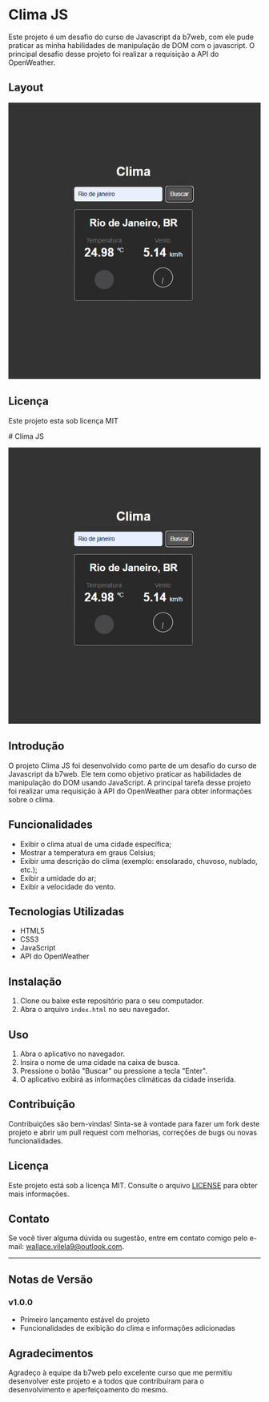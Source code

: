 # Clima JS


<p>
Este projeto é um desafio do curso de Javascript da b7web, com ele pude praticar as minha habilidades de manipulação de DOM com o javascript. O principal desafio desse projeto foi realizar a requisição a API do OpenWeather.
</p>

## Layout 

<img src="Design/Design.png">


## Licença

<p> Este projeto esta sob licença MIT </p>
# Clima JS

![Imagem do projeto](Design/Design.png)

## Introdução

O projeto Clima JS foi desenvolvido como parte de um desafio do curso de Javascript da b7web. Ele tem como objetivo praticar as habilidades de manipulação do DOM usando JavaScript. A principal tarefa desse projeto foi realizar uma requisição à API do OpenWeather para obter informações sobre o clima.

## Funcionalidades

- Exibir o clima atual de uma cidade específica;
- Mostrar a temperatura em graus Celsius;
- Exibir uma descrição do clima (exemplo: ensolarado, chuvoso, nublado, etc.);
- Exibir a umidade do ar;
- Exibir a velocidade do vento.

## Tecnologias Utilizadas

- HTML5
- CSS3
- JavaScript
- API do OpenWeather

## Instalação

1. Clone ou baixe este repositório para o seu computador.
2. Abra o arquivo `index.html` no seu navegador.

## Uso

1. Abra o aplicativo no navegador.
2. Insira o nome de uma cidade na caixa de busca.
3. Pressione o botão "Buscar" ou pressione a tecla "Enter".
4. O aplicativo exibirá as informações climáticas da cidade inserida.

## Contribuição

Contribuições são bem-vindas! Sinta-se à vontade para fazer um fork deste projeto e abrir um pull request com melhorias, correções de bugs ou novas funcionalidades.

## Licença

Este projeto está sob a licença MIT. Consulte o arquivo [LICENSE](LICENSE) para obter mais informações.

## Contato

Se você tiver alguma dúvida ou sugestão, entre em contato comigo pelo e-mail: wallace.vilela9@outlook.com.

---

## Notas de Versão

### v1.0.0

- Primeiro lançamento estável do projeto
- Funcionalidades de exibição do clima e informações adicionadas

## Agradecimentos

Agradeço à equipe da b7web pelo excelente curso que me permitiu desenvolver este projeto e a todos que contribuíram para o desenvolvimento e aperfeiçoamento do mesmo.